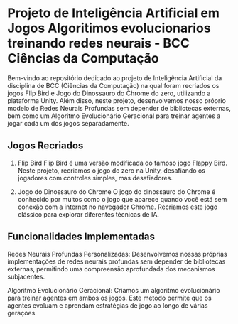 # Projeto de Inteligência Artificial em Jogos Algoritimos evolucionarios treinando redes neurais - BCC Ciências da Computação
Bem-vindo ao repositório dedicado ao projeto de Inteligência Artificial da disciplina de BCC (Ciências da Computação) na qual foram recriados os jogos Flip Bird e Jogo do Dinossauro do Chrome do zero, utilizando a plataforma Unity. Além disso, neste projeto, desenvolvemos nosso próprio modelo de Redes Neurais Profundas sem depender de bibliotecas externas, bem como um Algoritmo Evolucionário Geracional para treinar agentes a jogar cada um dos jogos separadamente.

## Jogos Recriados
1. Flip Bird
Flip Bird é uma versão modificada do famoso jogo Flappy Bird. Neste projeto, recriamos o jogo do zero na Unity, desafiando os jogadores com controles simples, mas desafiadores.

2. Jogo do Dinossauro do Chrome
O jogo do dinossauro do Chrome é conhecido por muitos como o jogo que aparece quando você está sem conexão com a internet no navegador Chrome. Recriamos este jogo clássico para explorar diferentes técnicas de IA.

## Funcionalidades Implementadas
Redes Neurais Profundas Personalizadas: Desenvolvemos nossas próprias implementações de redes neurais profundas sem depender de bibliotecas externas, permitindo uma compreensão aprofundada dos mecanismos subjacentes.

Algoritmo Evolucionário Geracional: Criamos um algoritmo evolucionário para treinar agentes em ambos os jogos. Este método permite que os agentes evoluam e aprendam estratégias de jogo ao longo de várias gerações.
